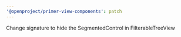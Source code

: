 ```yaml
---
'@openproject/primer-view-components': patch
---
```


Change signature to hide the SegmentedControl in FilterableTreeView
